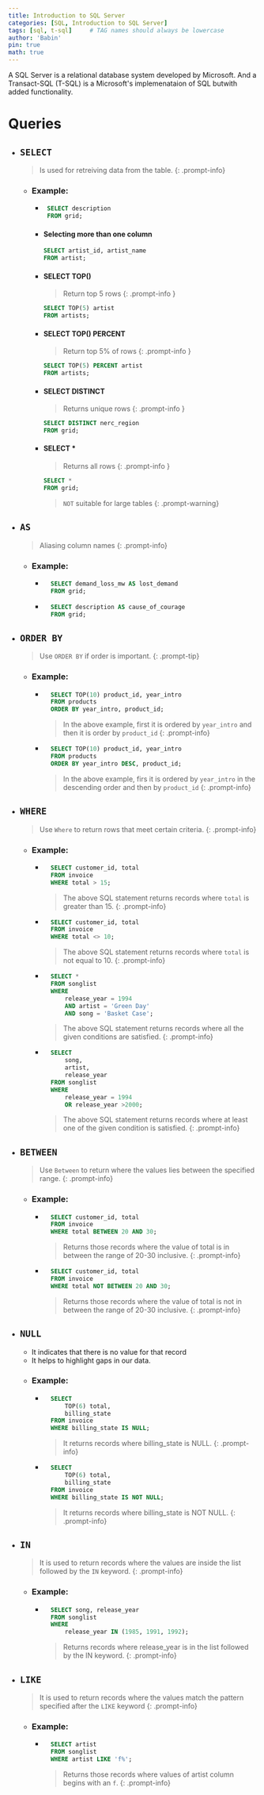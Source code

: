 ```yaml
---
title: Introduction to SQL Server
categories: [SQL, Introduction to SQL Server]
tags: [sql, t-sql]     # TAG names should always be lowercase
author: 'Babin'
pin: true
math: true
---
```



A SQL Server is a relational database system developed by Microsoft. And a Transact-SQL (T-SQL) is a Microsoft's implemenataion of SQL butwith added functionality. 

# Queries
- ## `SELECT`
    > Is used for retreiving data from the table. 
    {: .prompt-info}
    - ### Example: 
         - ```sql
            SELECT description 
            FROM grid;
            ```
        - #### Selecting more than one column
            ```sql
            SELECT artist_id, artist_name
            FROM artist;
            ```
        - #### SELECT TOP()
            > Return top 5 rows
            {: .prompt-info }
            ```sql
            SELECT TOP(5) artist
            FROM artists;
            ```
        - #### SELECT TOP() PERCENT
            > Return top 5% of rows
            {: .prompt-info }
            ```sql
            SELECT TOP(5) PERCENT artist
            FROM artists;
            ```
        - #### SELECT DISTINCT
            > Returns unique rows
            {: .prompt-info }
            ```sql
            SELECT DISTINCT nerc_region
            FROM grid;
            ```
        - #### SELECT *
            > Returns all rows
            {: .prompt-info }
            ```sql
            SELECT *
            FROM grid;
            ```
            >`NOT` suitable for large tables
            {: .prompt-warning}
            

- ## `AS`
    > Aliasing column names 
    {: .prompt-info}
    - ### Example:
        - ```sql
            SELECT demand_loss_mw AS lost_demand
            FROM grid;
            ```
        - ```sql
            SELECT description AS cause_of_courage
            FROM grid;
            ```

- ## `ORDER BY`
    > Use `ORDER BY` if order is important.
    {: .prompt-tip}
    - ### Example:
        - ```sql
            SELECT TOP(10) product_id, year_intro
            FROM products
            ORDER BY year_intro, product_id;
            ```
            > In the above example, first it is ordered by `year_intro` and then it is order by `product_id`
            {: .prompt-info}

        - ```sql
            SELECT TOP(10) product_id, year_intro
            FROM products
            ORDER BY year_intro DESC, product_id;
            ```
            > In the above example, firs it is ordered by `year_intro` in the descending order and then by `product_id`
            {: .prompt-info}

- ## `WHERE`
    > Use `Where` to return rows that meet certain criteria.
    {: .prompt-info}
    - ### Example:
        - ```sql
            SELECT customer_id, total
            FROM invoice
            WHERE total > 15;
            ```
            > The above SQL statement returns records where `total` is greater than 15.
            {: .prompt-info}
        
        - ```sql
            SELECT customer_id, total
            FROM invoice
            WHERE total <> 10;
            ```
            > The above SQL statement returns records where `total` is not equal to 10.
            {: .prompt-info}

        - ```sql
            SELECT *
            FROM songlist
            WHERE
                release_year = 1994
                AND artist = 'Green Day'
                AND song = 'Basket Case';
            ```
            > The above SQL statement returns records where all the given conditions are satisfied.
            {: .prompt-info}

        - ```sql
            SELECT 
                song,
                artist,
                release_year
            FROM songlist
            WHERE
                release_year = 1994
                OR release_year >2000;
            ```
            > The above SQL statement returns records where at least one of the given condition is satisfied.
            {: .prompt-info}


- ## `BETWEEN`
    > Use `Between` to return where the values lies between the specified range.
    {: .prompt-info}
    - ### Example: 
        - ```sql
            SELECT customer_id, total
            FROM invoice
            WHERE total BETWEEN 20 AND 30;
            ```
            > Returns those records where the value of total is in between the range of 20-30 inclusive. 
            {: .prompt-info}

        - ```sql
            SELECT customer_id, total
            FROM invoice
            WHERE total NOT BETWEEN 20 AND 30;
            ```
            > Returns those records where the value of total is not in between the range of 20-30 inclusive. 
            {: .prompt-info}

- ## `NULL`
    - It indicates that there is no value for that record
    - It helps to highlight gaps in our data.
    - ### Example: 
        - ```sql
            SELECT 
                TOP(6) total,
                billing_state
            FROM invoice
            WHERE billing_state IS NULL;
            ```
            > It returns records where billing_state is NULL.
            {: .prompt-info}
        
        - ```sql
            SELECT 
                TOP(6) total,
                billing_state
            FROM invoice
            WHERE billing_state IS NOT NULL;
            ```
            > It returns records where billing_state is NOT NULL.
            {: .prompt-info}

- ## `IN` 
    > It is used to return records where the values are inside the list followed by the `IN` keyword.
    {: .prompt-info}
    - ### Example:
        - ```sql
            SELECT song, release_year
            FROM songlist
            WHERE
                release_year IN (1985, 1991, 1992);
            ```
            > Returns records where release_year is in the list followed by the IN keyword.
            {: .prompt-info}


- ## `LIKE`
    > It is used to return records where the values match the pattern specified after the `LIKE` keyword
    {: .prompt-info}
    - ### Example:
        - ```sql
            SELECT artist
            FROM songlist
            WHERE artist LIKE 'f%';
            ```
            > Returns those records where values of artist column begins with an `f`.
            {: .prompt-info}


